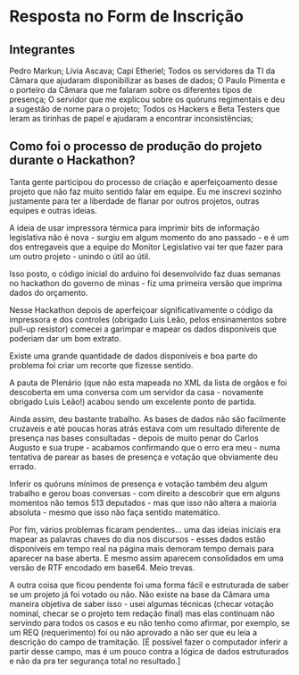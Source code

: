 # Resposta no Form de Inscrição

## Integrantes
Pedro Markun;
Lívia Ascava;
Capi Etheriel;
Todos os servidores da TI da Câmara que ajudaram disponibilizar as bases de dados; 
O Paulo Pimenta e o porteiro da Câmara que me falaram sobre os diferentes tipos de presença;
O servidor que me explicou sobre os quóruns regimentais e deu a sugestão de nome para o projeto;
Todos os Hackers e Beta Testers que leram as tirinhas de papel e ajudaram a encontrar inconsistências; 

## Como foi o processo de produção do projeto durante o Hackathon? 
Tanta gente participou do processo de criação e aperfeiçoamento desse projeto que não faz muito sentido falar em equipe.
Eu me inscrevi sozinho justamente para ter a liberdade de flanar por outros projetos, outras equipes e outras ideias.

A ideia de usar impressora térmica para imprimir bits de informação legislativa não é nova - surgiu em algum momento do ano passado - e é um dos entregaveis que a equipe do Monitor Legislativo vai ter que fazer para um outro projeto - unindo o útil ao útil.

Isso posto, o código inicial do arduino foi desenvolvido faz duas semanas no hackathon do governo de minas - fiz uma primeira versão que imprima dados do orçamento.

Nesse Hackathon depois de aperfeiçoar significativamente o código da impressora e dos controles (obrigado Luis Leão, pelos ensinamentos sobre pull-up resistor) comecei a garimpar e mapear os dados disponíveis que poderiam dar um bom extrato.

Existe uma grande quantidade de dados disponíveis e boa parte do problema foi criar um recorte que fizesse sentido.

A pauta de Plenário (que não esta mapeada no XML da lista de orgãos e foi descoberta em uma conversa com um servidor da casa - novamente obrigado Luis Leão!) acabou sendo um excelente ponto de partida.

Ainda assim, deu bastante trabalho. As bases de dados não são facilmente cruzaveis e até poucas horas atrás estava com um resultado diferente de presença nas bases consultadas - depois de muito penar do Carlos Augusto e sua trupe - acabamos confirmando que o erro era meu - numa tentativa de parear as bases de presença e votação que obviamente deu errado.

Inferir os quóruns mínimos de presença e votação também deu algum trabalho e gerou boas conversas - com direito a descobrir que em alguns momentos não temos 513 deputados - mas que isso não altera a maioria absoluta - mesmo que isso não faça sentido matemático.

Por fim, vários problemas ficaram pendentes... uma das ideias iniciais era mapear as palavras chaves do dia nos discursos - esses dados estão disponíveis em tempo real na página mais demoram tempo demais para aparecer na base aberta. E mesmo assim aparecem consolidados em uma versão de RTF encodado em base64. Meio trevas.

A outra coisa que ficou pendente foi uma forma fácil e estruturada de saber se um projeto já foi votado ou não.
Não existe na base da Câmara uma maneira objetiva de saber isso - usei algumas técnicas (checar votação nominal, checar se o projeto tem redação final) mas elas continuam não servindo para todos os casos e eu não tenho como afirmar, por exemplo, se um REQ (requerimento) foi ou não aprovado a não ser que eu leia a descrição do campo de tramitação.
[É possível fazer o computador inferir a partir desse campo, mas é um pouco contra a lógica de dados estruturados e não da pra ter segurança total no resultado.]